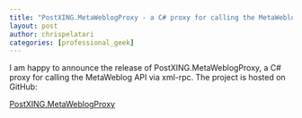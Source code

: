 ```yaml
---
title: "PostXING.MetaWeblogProxy - a C# proxy for calling the MetaWeblog API via xml-rpc"
layout: post
author: chrispelatari
categories: [professional_geek]
---
```

I am happy to announce the release of PostXING.MetaWeblogProxy, a C# proxy for calling the MetaWeblog API via xml-rpc. The project is hosted on GitHub: 

[PostXING.MetaWeblogProxy]("https://github.com/chrispelatari/PostXING.MetaWeblogProxy")